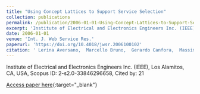 ```yaml
---
title: "Using Concept Lattices to Support Service Selection"
collection: publications
permalink: /publication/2006-01-01-Using-Concept-Lattices-to-Support-Service-Selection
excerpt: 'Institute of Electrical and Electronics Engineers Inc. (IEEE), Los Alamitos, CA, USA, Scopus ID: 2-s2.0-33846296658, Cited by: 21'
date: 2006-01-01
venue: 'Int. J. Web Service Res.'
paperurl: 'https://doi.org/10.4018/jwsr.2006100102'
citation: ' Lerina Aversano,  Marcello Bruno,  Gerardo Canfora,  Massimiliano Di,  Damiano Distante, &quot;Using Concept Lattices to Support Service Selection.&quot; Int. J. Web Service Res., 2006.'
---
```

Institute of Electrical and Electronics Engineers Inc. (IEEE), Los Alamitos, CA, USA, Scopus ID: 2-s2.0-33846296658, Cited by: 21

[Access paper here](https://doi.org/10.4018/jwsr.2006100102){:target="_blank"}
